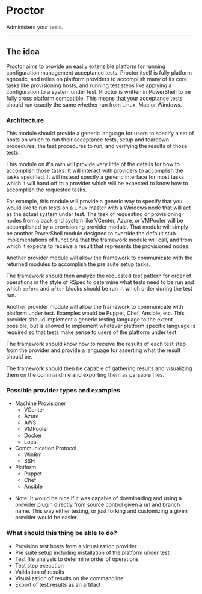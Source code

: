 # Proctor
Administers your tests.

************************

## The idea

Proctor aims to provide an easily extensible platform for running configuration management acceptance tests. Proctor itself is fully platform agnostic, and relies on platform providers to accomplish many of its core tasks like provisioning hosts, and running test steps like applying a configuration to a system under test. Proctor is written in PowerShell to be fully cross platform compatible. This means that your acceptance tests should run exactly the same whether run from Linux, Mac or Windows.

### Architecture

This module should provide a generic language for users to specify a set of hosts on which to run their acceptance tests, setup and teardown procedures, the test procedures to run, and verifying the results of those tests.

This module on it's own will provide very little of the details for how to accomplish those tasks. It will interact with providers to accomplish the tasks specified. It will instead specify a generic interface for most tasks which it will hand off to a provider which will be expected to know how to accomplish the requested tasks. 

For example, this module will provide a generic way to specify that you would like to run tests on a Linux master with a Windows node that will act as the actual system under test. The task of requesting or provisioning nodes from a back end system like VCenter, Azure, or VMPooler will be accomplished by a provisioning provider module. That module will simply be another PowerShell module designed to override the default stub implementations of functions that the framework module will call, and from which it expects to receive a result that represents the provisioned nodes.

Another provider module will allow the framework to communicate with the returned modules to accomplish the pre suite setup tasks.

The framework should then analyze the requested test pattern for order of operations in the style of RSpec to determine what tests need to be run and which `before` and `after` blocks should be run in which order during the test run.

Another provider module will allow the framework to communicate with platform under test. Examples would be Puppet, Chef, Ansible, etc. This provider should implement a generic testing language to the extent possible, but is allowed to implement whatever platform specific language is required so that tests make sense to users of the platform under test.

The framework should know how to receive the results of each test step from the provider and provide a language for asserting what the result should be.

The framework should then be capable of gathering results and visualizing them on the commandline and exporting them as parsable files.

### Possible provider types and examples

- Machine Provisioner
  - VCenter
  - Azure
  - AWS
  - VMPooler
  - Docker
  - Local
- Communication Protocol
  - WinRm
  - SSH
- Platform
  - Puppet
  - Chef
  - Ansible

* Note: It would be nice if it was capable of downloading and using a provider plugin directly from source control given a url and branch name. This way either testing, or just forking and customizing a given provider would be easier.

### What should this thing be able to do?

- Provision test hosts from a virtualization provider
- Pre suite setup including installation of the platform under test
- Test file analysis to determine order of operations
- Test step execution
- Validation of results
- Visualization of results on the commandline
- Export of test results as an artifact
